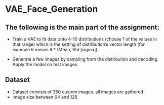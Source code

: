 # VAE_Face_Generation
## The following is the main part of the assignment:
- Train a VAE to fit data onto 4-10 distributions (choose 1 of the values in that range) which is 
the setting of distribution’s vector length (for example 6 means 6 * (Mean, Std [sigma]).

- Generate a few images by sampling from the distribution and decoding. Apply the model on 
test images.

## Dataset
- Dataset consists of 250 custom images. all images 
are gathered
- Image size between 64 and 128. 
